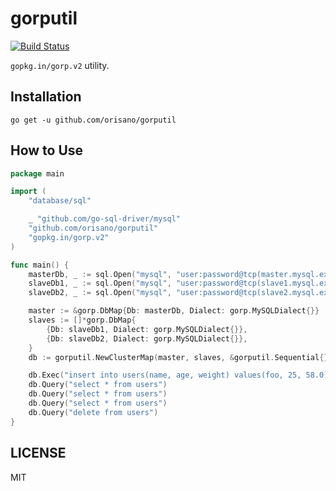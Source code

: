 # gorputil
[![Build Status](https://travis-ci.org/orisano/gorputil.svg?branch=master)](https://travis-ci.org/orisano/gorputil)

`gopkg.in/gorp.v2` utility.

## Installation
`go get -u github.com/orisano/gorputil`

## How to Use
```go
package main

import (
	"database/sql"

	_ "github.com/go-sql-driver/mysql"
	"github.com/orisano/gorputil"
	"gopkg.in/gorp.v2"
)

func main() {
	masterDb, _ := sql.Open("mysql", "user:password@tcp(master.mysql.example)/dbname")
	slaveDb1, _ := sql.Open("mysql", "user:password@tcp(slave1.mysql.example)/dbname")
	slaveDb2, _ := sql.Open("mysql", "user:password@tcp(slave2.mysql.example)/dbname")

	master := &gorp.DbMap{Db: masterDb, Dialect: gorp.MySQLDialect{}}
	slaves := []*gorp.DbMap{
		{Db: slaveDb1, Dialect: gorp.MySQLDialect{}},
		{Db: slaveDb2, Dialect: gorp.MySQLDialect{}},
	}
	db := gorputil.NewClusterMap(master, slaves, &gorputil.Sequential{})

	db.Exec("insert into users(name, age, weight) values(foo, 25, 58.0)") // master
	db.Query("select * from users")                                       // slave1
	db.Query("select * from users")                                       // slave2
	db.Query("select * from users")                                       // slave1
	db.Query("delete from users")                                         // master
}
```

## LICENSE
MIT
